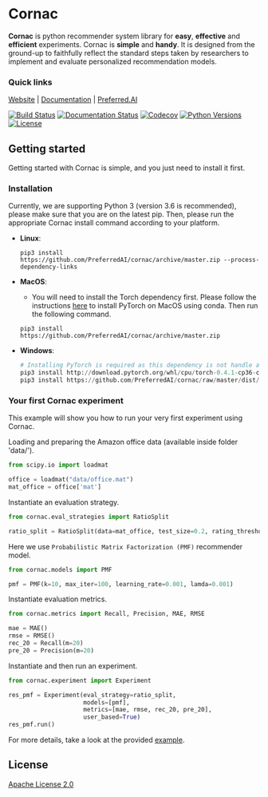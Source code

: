 # Cornac

**Cornac** is python recommender system library for **easy**, **effective** and **efficient** experiments. Cornac is **simple** and **handy**. It is designed from the ground-up to faithfully reflect the standard steps taken by researchers to implement and evaluate personalized recommendation models.

### Quick links

[Website](https://cornac.preferred.ai/) |
[Documentation](https://cornac.readthedocs.io/en/latest/index.html) |
[Preferred.AI](https://preferred.ai/)

[![Build Status](https://www.travis-ci.org/PreferredAI/cornac.svg?branch=master)](https://www.travis-ci.org/PreferredAI/cornac)
[![Documentation Status](https://readthedocs.org/projects/cornac/badge/?version=latest)](https://cornac.readthedocs.io/en/latest/?badge=latest)
[![Codecov](https://codecov.io/gh/PreferredAI/cornac/branch/master/graph/badge.svg)](https://codecov.io/gh/PreferredAI/cornac)
[![Python Versions](https://img.shields.io/badge/python-3.6-blue.svg)](https://cornac.preferred.ai/)
[![License](https://img.shields.io/badge/License-Apache%202.0-yellowgreen.svg)](https://opensource.org/licenses/Apache-2.0)

## Getting started

Getting started with Cornac is simple, and you just need to install it first.

### Installation

Currently, we are supporting Python 3 (version 3.6 is recommended), please make sure that you are on the latest pip.
Then, please run the appropriate Cornac install command according to your platform.

* **Linux**:
	```
	pip3 install https://github.com/PreferredAI/cornac/archive/master.zip --process-dependency-links
	```

* **MacOS**:
	- You will need to install the Torch dependency first. Please follow the instructions [here](https://pytorch.org/) to install PyTorch on MacOS using conda. Then run the following command.
	```
	pip3 install https://github.com/PreferredAI/cornac/archive/master.zip
	```
	
* **Windows**:
 
	```python
	# Installing PyTorch is required as this dependency is not handle automatically.
	pip3 install http://download.pytorch.org/whl/cpu/torch-0.4.1-cp36-cp36m-win_amd64.whl 
	pip3 install https://github.com/PreferredAI/cornac/raw/master/dist/cornac-0.1.0-cp36-cp36m-win_amd64.whl
	```

### Your first Cornac experiment

This example will show you how to run your very first experiment using Cornac. 

Loading and preparing the Amazon office data (available inside folder 'data/').
```python
from scipy.io import loadmat

office = loadmat("data/office.mat")
mat_office = office['mat']
```

Instantiate an evaluation strategy.
```python
from cornac.eval_strategies import RatioSplit

ratio_split = RatioSplit(data=mat_office, test_size=0.2, rating_threshold=4.0, exclude_unknowns=False)
```

Here we use `Probabilistic Matrix Factorization (PMF)` recommender model.
```python
from cornac.models import PMF

pmf = PMF(k=10, max_iter=100, learning_rate=0.001, lamda=0.001)
```

Instantiate evaluation metrics.
```python
from cornac.metrics import Recall, Precision, MAE, RMSE

mae = MAE()
rmse = RMSE()
rec_20 = Recall(m=20)
pre_20 = Precision(m=20)
```


Instantiate and then run an experiment.
```python
from cornac.experiment import Experiment

res_pmf = Experiment(eval_strategy=ratio_split,
                     models=[pmf],
                     metrics=[mae, rmse, rec_20, pre_20],
                     user_based=True)
res_pmf.run()
```

For more details, take a look at the provided [example](examples/pmf_ratio.py).

## License

[Apache License 2.0](LICENSE.md)
